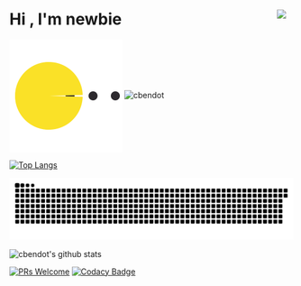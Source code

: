 <h1>Hi <img src="https://github.com/TheDudeThatCode/TheDudeThatCode/blob/master/Assets/Hi.gif" width="29px" align="right">, I'm newbie</h1> 

<img align="center" src="https://raw.githubusercontent.com/Aniket965/Aniket965/master/pacman.svg?sanitize=true" width="200" height="200">

<img src="https://komarev.com/ghpvc/?username=cbendot&style=flat-square" alt="cbendot" width="350" height="60" />

[![Top Langs](https://github-readme-stats.vercel.app/api/top-langs/?username=cbendot&layout=compact&theme=dracula)](https://github.com/cbendot/cbendot)

![snake gif](https://github.com/iamLiquidX/iamLiquidX/raw/output/github-contribution-grid-snake.svg)

![cbendot's github stats](https://github-readme-stats.vercel.app/api?username=cbendot&show_icons=true&theme=dracula&count_private=true)

[![PRs Welcome](https://img.shields.io/badge/PRs-welcome-brightgreen.svg?style=flat-square)](http://makeapullrequest.com) [![Codacy Badge](https://app.codacy.com/project/badge/Grade/aa2616fbfea54ac4a8cf5fdc8978b0eb)](https://www.codacy.com/gh/cbendot/cbendot/dashboard?utm_source=github.com&amp;utm_medium=referral&amp;utm_content=cbendot/cbendot&amp;utm_campaign=Badge_Grade)

